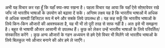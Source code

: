 अभी यह विचार कर रहा हूँ कि यहाँ क्या-क्या रखना है। 
पहला विचार यह आया कि यहाँ ऐसे सोफ़्टवेयर रखे जाँय जो भारतीय भाषाओं के उपयोग को बढ़ावा दें सकें। अन्तिम लक्ष्य यह है कि भारतीय भाषाओं में अधिक से अधिक सामग्री डिजिटल रूप में बने और सबके लिये उपलब्ध हो।
यह कह सकूँ कि भारतीय भाषाओं के लिये किन-किन औजारों की आवश्यकता है, यह भी भी तो पूरी तरह से साफ नहीं है। अतः इसे भी समझना है।
बहुत से भाषायी औजार आसानी से उपलब्ध हैं। कुछ को लेकर उन्हें भारतीय भाषाओं के लिये परिवर्तित/संस्कारित करेंगे । कुछ अन्य औजारों के गहन अध्ययन से हमे ऐसे विचर भी मिलेंगे जो भारतीय भाषाओं के लिये बिलकुल नये औजार बनाने की ओर हमे ले जाएँगे।
